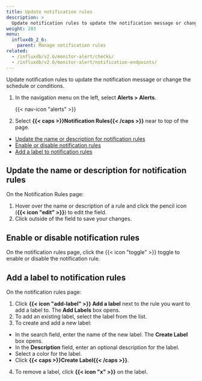 ```yaml
---
title: Update notification rules
description: >
  Update notification rules to update the notification message or change the schedule or conditions.
weight: 203
menu:
  influxdb_2_6:
    parent: Manage notification rules
related:
  - /influxdb/v2.6/monitor-alert/checks/
  - /influxdb/v2.6/monitor-alert/notification-endpoints/
---
```


Update notification rules to update the notification message or change the schedule or conditions.


1. In the navigation menu on the left, select **Alerts > Alerts**.

    {{< nav-icon "alerts" >}}

2. Select **{{< caps >}}Notification Rules{{< /caps >}}** near to top of the page.

- [Update the name or description for notification rules](#update-the-name-or-description-for-notification-rules)
- [Enable or disable notification rules](#enable-or-disable-notification-rules)
- [Add a label to notification rules](#add-a-label-to-notification-rules)

## Update the name or description for notification rules
On the Notification Rules page:

1. Hover over the name or description of a rule and click the pencil icon
   (**{{< icon "edit" >}}**) to edit the field.
2. Click outside of the field to save your changes.

## Enable or disable notification rules
On the notification rules page, click the {{< icon "toggle" >}} toggle to
enable or disable the notification rule.

## Add a label to notification rules
On the notification rules page:

1. Click **{{< icon "add-label" >}} Add a label**
   next to the rule you want to add a label to.
   The **Add Labels** box opens.
2. To add an existing label, select the label from the list.
3. To create and add a new label:
  - In the search field, enter the name of the new label. The **Create Label** box opens.
  - In the **Description** field, enter an optional description for the label.
  - Select a color for the label.
  - Click **{{< caps >}}Create Label{{< /caps >}}**.
4. To remove a label, click **{{< icon "x" >}}** on the label.
